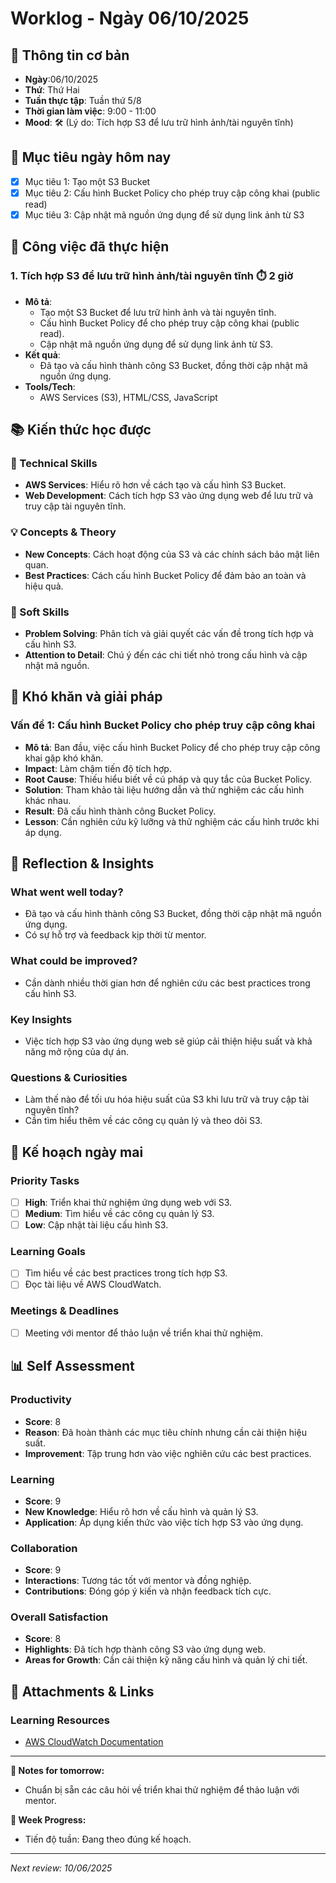 # Worklog - Ngày 06/10/2025

## 📅 Thông tin cơ bản
- **Ngày**:06/10/2025
- **Thứ**: Thứ Hai
- **Tuần thực tập**: Tuần thứ 5/8
- **Thời gian làm việc**: 9:00 - 11:00
- **Mood**: 🛠️ (Lý do: Tích hợp S3 để lưu trữ hình ảnh/tài nguyên tĩnh)

## 🎯 Mục tiêu ngày hôm nay
- [x] Mục tiêu 1: Tạo một S3 Bucket
- [x] Mục tiêu 2: Cấu hình Bucket Policy cho phép truy cập công khai (public read)
- [x] Mục tiêu 3: Cập nhật mã nguồn ứng dụng để sử dụng link ảnh từ S3

## 💼 Công việc đã thực hiện

### 1. Tích hợp S3 để lưu trữ hình ảnh/tài nguyên tĩnh ⏱️ 2 giờ
- **Mô tả**: 
  - Tạo một S3 Bucket để lưu trữ hình ảnh và tài nguyên tĩnh.
  - Cấu hình Bucket Policy để cho phép truy cập công khai (public read).
  - Cập nhật mã nguồn ứng dụng để sử dụng link ảnh từ S3.
- **Kết quả**: 
  - Đã tạo và cấu hình thành công S3 Bucket, đồng thời cập nhật mã nguồn ứng dụng.
- **Tools/Tech**: 
  - AWS Services (S3), HTML/CSS, JavaScript

## 📚 Kiến thức học được

### 🔧 Technical Skills
- **AWS Services**: Hiểu rõ hơn về cách tạo và cấu hình S3 Bucket.
- **Web Development**: Cách tích hợp S3 vào ứng dụng web để lưu trữ và truy cập tài nguyên tĩnh.

### 💡 Concepts & Theory
- **New Concepts**: Cách hoạt động của S3 và các chính sách bảo mật liên quan.
- **Best Practices**: Cách cấu hình Bucket Policy để đảm bảo an toàn và hiệu quả.

### 🤝 Soft Skills
- **Problem Solving**: Phân tích và giải quyết các vấn đề trong tích hợp và cấu hình S3.
- **Attention to Detail**: Chú ý đến các chi tiết nhỏ trong cấu hình và cập nhật mã nguồn.

## 🚧 Khó khăn và giải pháp

### Vấn đề 1: Cấu hình Bucket Policy cho phép truy cập công khai
- **Mô tả**: Ban đầu, việc cấu hình Bucket Policy để cho phép truy cập công khai gặp khó khăn.
- **Impact**: Làm chậm tiến độ tích hợp.
- **Root Cause**: Thiếu hiểu biết về cú pháp và quy tắc của Bucket Policy.
- **Solution**: Tham khảo tài liệu hướng dẫn và thử nghiệm các cấu hình khác nhau.
- **Result**: Đã cấu hình thành công Bucket Policy.
- **Lesson**: Cần nghiên cứu kỹ lưỡng và thử nghiệm các cấu hình trước khi áp dụng.

## 🤔 Reflection & Insights

### What went well today?
- Đã tạo và cấu hình thành công S3 Bucket, đồng thời cập nhật mã nguồn ứng dụng.
- Có sự hỗ trợ và feedback kịp thời từ mentor.

### What could be improved?
- Cần dành nhiều thời gian hơn để nghiên cứu các best practices trong cấu hình S3.

### Key Insights
- Việc tích hợp S3 vào ứng dụng web sẽ giúp cải thiện hiệu suất và khả năng mở rộng của dự án.

### Questions & Curiosities
- Làm thế nào để tối ưu hóa hiệu suất của S3 khi lưu trữ và truy cập tài nguyên tĩnh?
- Cần tìm hiểu thêm về các công cụ quản lý và theo dõi S3.

## 📅 Kế hoạch ngày mai

### Priority Tasks
- [ ] **High**: Triển khai thử nghiệm ứng dụng web với S3.
- [ ] **Medium**: Tìm hiểu về các công cụ quản lý S3.
- [ ] **Low**: Cập nhật tài liệu cấu hình S3.

### Learning Goals
- [ ] Tìm hiểu về các best practices trong tích hợp S3.
- [ ] Đọc tài liệu về AWS CloudWatch.

### Meetings & Deadlines
- [ ] Meeting với mentor để thảo luận về triển khai thử nghiệm.

## 📊 Self Assessment

### Productivity
- **Score**: 8
- **Reason**: Đã hoàn thành các mục tiêu chính nhưng cần cải thiện hiệu suất.
- **Improvement**: Tập trung hơn vào việc nghiên cứu các best practices.

### Learning
- **Score**: 9
- **New Knowledge**: Hiểu rõ hơn về cấu hình và quản lý S3.
- **Application**: Áp dụng kiến thức vào việc tích hợp S3 vào ứng dụng.

### Collaboration
- **Score**: 9
- **Interactions**: Tương tác tốt với mentor và đồng nghiệp.
- **Contributions**: Đóng góp ý kiến và nhận feedback tích cực.

### Overall Satisfaction
- **Score**: 8
- **Highlights**: Đã tích hợp thành công S3 vào ứng dụng web.
- **Areas for Growth**: Cần cải thiện kỹ năng cấu hình và quản lý chi tiết.

## 📎 Attachments & Links


### Learning Resources
- [AWS CloudWatch Documentation](https://aws.amazon.com/cloudwatch/)

---

**📝 Notes for tomorrow:**
- Chuẩn bị sẵn các câu hỏi về triển khai thử nghiệm để thảo luận với mentor.

**🎯 Week Progress:**
- Tiến độ tuần: Đang theo đúng kế hoạch.

---
*Next review: 10/06/2025*
